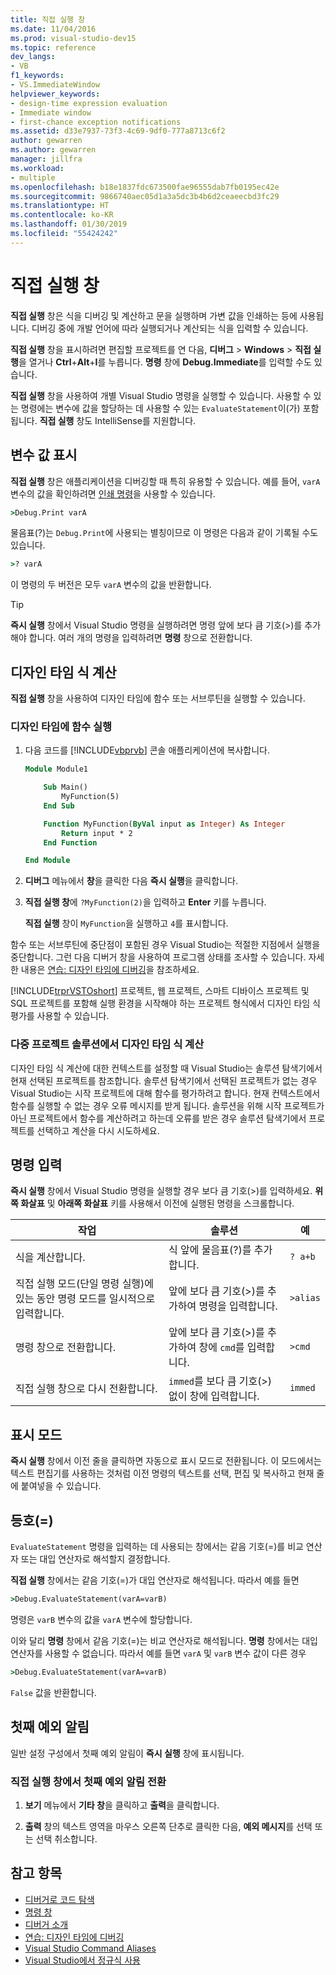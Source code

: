 ```yaml
---
title: 직접 실행 창
ms.date: 11/04/2016
ms.prod: visual-studio-dev15
ms.topic: reference
dev_langs:
- VB
f1_keywords:
- VS.ImmediateWindow
helpviewer_keywords:
- design-time expression evaluation
- Immediate window
- first-chance exception notifications
ms.assetid: d33e7937-73f3-4c69-9df0-777a8713c6f2
author: gewarren
ms.author: gewarren
manager: jillfra
ms.workload:
- multiple
ms.openlocfilehash: b18e1837fdc673500fae96555dab7fb0195ec42e
ms.sourcegitcommit: 9866740aec05d1a3a5dc3b4b6d2ceaeecbd3fc29
ms.translationtype: HT
ms.contentlocale: ko-KR
ms.lasthandoff: 01/30/2019
ms.locfileid: "55424242"
---
```

# <a name="immediate-window"></a>직접 실행 창

**직접 실행** 창은 식을 디버깅 및 계산하고 문을 실행하며 가변 값을 인쇄하는 등에 사용됩니다. 디버깅 중에 개발 언어에 따라 실행되거나 계산되는 식을 입력할 수 있습니다.

**직접 실행** 창을 표시하려면 편집할 프로젝트를 연 다음, **디버그** > **Windows** > **직접 실행**을 열거나 **Ctrl**+**Alt**+**I**를 누릅니다. **명령** 창에 **Debug.Immediate**를 입력할 수도 있습니다.

**직접 실행** 창을 사용하여 개별 Visual Studio 명령을 실행할 수 있습니다. 사용할 수 있는 명령에는 변수에 값을 할당하는 데 사용할 수 있는 `EvaluateStatement`이(가) 포함됩니다. **직접 실행** 창도 IntelliSense를 지원합니다.

## <a name="display-the-values-of-variables"></a>변수 값 표시

**직접 실행** 창은 애플리케이션을 디버깅할 때 특히 유용할 수 있습니다. 예를 들어, `varA` 변수의 값을 확인하려면 [인쇄 명령](../../ide/reference/print-command.md)을 사용할 수 있습니다.

```cmd
>Debug.Print varA
```

물음표(?)는 `Debug.Print`에 사용되는 별칭이므로 이 명령은 다음과 같이 기록될 수도 있습니다.

```cmd
>? varA
```

이 명령의 두 버전은 모두 `varA` 변수의 값을 반환합니다.

> [!TIP]
> **즉시 실행** 창에서 Visual Studio 명령을 실행하려면 명령 앞에 보다 큼 기호(>)를 추가해야 합니다. 여러 개의 명령을 입력하려면 **명령** 창으로 전환합니다.

## <a name="design-time-expression-evaluation"></a>디자인 타임 식 계산

**직접 실행** 창을 사용하여 디자인 타임에 함수 또는 서브루틴을 실행할 수 있습니다.

### <a name="execute-a-function-at-design-time"></a>디자인 타임에 함수 실행

1. 다음 코드를 [!INCLUDE[vbprvb](../../code-quality/includes/vbprvb_md.md)] 콘솔 애플리케이션에 복사합니다.

   ```vb
   Module Module1

       Sub Main()
           MyFunction(5)
       End Sub

       Function MyFunction(ByVal input as Integer) As Integer
           Return input * 2
       End Function

   End Module
   ```

2. **디버그** 메뉴에서 **창**을 클릭한 다음 **즉시 실행**을 클릭합니다.

3. **직접 실행 창**에 `?MyFunction(2)`을 입력하고 **Enter** 키를 누릅니다.

    **직접 실행** 창이 `MyFunction`을 실행하고 `4`를 표시합니다.

함수 또는 서브루틴에 중단점이 포함된 경우 Visual Studio는 적절한 지점에서 실행을 중단합니다. 그런 다음 디버거 창을 사용하여 프로그램 상태를 조사할 수 있습니다. 자세한 내용은 [연습: 디자인 타임에 디버깅](../../debugger/walkthrough-debugging-at-design-time.md)을 참조하세요.

[!INCLUDE[trprVSTOshort](../../ide/reference/includes/trprvstoshort_md.md)] 프로젝트, 웹 프로젝트, 스마트 디바이스 프로젝트 및 SQL 프로젝트를 포함해 실행 환경을 시작해야 하는 프로젝트 형식에서 디자인 타임 식 평가를 사용할 수 있습니다.

### <a name="design-time-expression-evaluation-in-multi-project-solutions"></a>다중 프로젝트 솔루션에서 디자인 타임 식 계산

디자인 타임 식 계산에 대한 컨텍스트를 설정할 때 Visual Studio는 솔루션 탐색기에서 현재 선택된 프로젝트를 참조합니다. 솔루션 탐색기에서 선택된 프로젝트가 없는 경우 Visual Studio는 시작 프로젝트에 대해 함수를 평가하려고 합니다. 현재 컨텍스트에서 함수를 실행할 수 없는 경우 오류 메시지를 받게 됩니다. 솔루션을 위해 시작 프로젝트가 아닌 프로젝트에서 함수를 계산하려고 하는데 오류를 받은 경우 솔루션 탐색기에서 프로젝트를 선택하고 계산을 다시 시도하세요.

## <a name="enter-commands"></a>명령 입력

**즉시 실행** 창에서 Visual Studio 명령을 실행할 경우 보다 큼 기호(>)를 입력하세요. **위쪽 화살표** 및 **아래쪽 화살표** 키를 사용해서 이전에 실행된 명령을 스크롤합니다.

|작업|솔루션|예|
|----------|--------------|-------------|
|식을 계산합니다.|식 앞에 물음표(?)를 추가합니다.|`? a+b`|
|직접 실행 모드(단일 명령 실행)에 있는 동안 명령 모드를 일시적으로 입력합니다.|앞에 보다 큼 기호(>)를 추가하여 명령을 입력합니다.|`>alias`|
|명령 창으로 전환합니다.|앞에 보다 큼 기호(>)를 추가하여 창에 `cmd`를 입력합니다.|`>cmd`|
|직접 실행 창으로 다시 전환합니다.|`immed`를 보다 큼 기호(>) 없이 창에 입력합니다.|`immed`|

## <a name="mark-mode"></a>표시 모드

**즉시 실행** 창에서 이전 줄을 클릭하면 자동으로 표시 모드로 전환됩니다. 이 모드에서는 텍스트 편집기를 사용하는 것처럼 이전 명령의 텍스트를 선택, 편집 및 복사하고 현재 줄에 붙여넣을 수 있습니다.

## <a name="the-equals-sign-"></a>등호(=)

`EvaluateStatement` 명령을 입력하는 데 사용되는 창에서는 같음 기호(=)를 비교 연산자 또는 대입 연산자로 해석할지 결정합니다.

**직접 실행** 창에서는 같음 기호(=)가 대입 연산자로 해석됩니다. 따라서 예를 들면

```cmd
>Debug.EvaluateStatement(varA=varB)
```

명령은 `varB` 변수의 값을 `varA` 변수에 할당합니다.

이와 달리 **명령** 창에서 같음 기호(=)는 비교 연산자로 해석됩니다. **명령** 창에서는 대입 연산자를 사용할 수 없습니다. 따라서 예를 들면 `varA` 및 `varB` 변수 값이 다른 경우

```cmd
>Debug.EvaluateStatement(varA=varB)
```

`False` 값을 반환합니다.

## <a name="first-chance-exception-notifications"></a>첫째 예외 알림

일반 설정 구성에서 첫째 예외 알림이 **즉시 실행** 창에 표시됩니다.

### <a name="toggle-first-chance-exception-notifications-in-the-immediate-window"></a>직접 실행 창에서 첫째 예외 알림 전환

1. **보기** 메뉴에서 **기타 창**을 클릭하고 **출력**을 클릭합니다.

2. **출력** 창의 텍스트 영역을 마우스 오른쪽 단추로 클릭한 다음, **예외 메시지**를 선택 또는 선택 취소합니다.

## <a name="see-also"></a>참고 항목

- [디버거로 코드 탐색](../../debugger/navigating-through-code-with-the-debugger.md)
- [명령 창](../../ide/reference/command-window.md)
- [디버거 소개](../../debugger/debugger-feature-tour.md)
- [연습: 디자인 타임에 디버깅](../../debugger/walkthrough-debugging-at-design-time.md)
- [Visual Studio Command Aliases](../../ide/reference/visual-studio-command-aliases.md)
- [Visual Studio에서 정규식 사용](../../ide/using-regular-expressions-in-visual-studio.md)
